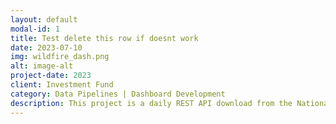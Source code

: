 ```yaml
---
layout: default
modal-id: 1
title: Test delete this row if doesnt work
date: 2023-07-10
img: wildfire_dash.png
alt: image-alt
project-date: 2023
client: Investment Fund
category: Data Pipelines | Dashboard Development
description: This project is a daily REST API download from the National Interagency Fire Center, which tracks new fire activity to compare to prior years. Incidents are cataloged individually and stored in Snowflake for further analysis and tracking. This project was completed to help estimate the revenue trajectory YoY for fire retardant companies, as well as tanker jet companies.
---
```

